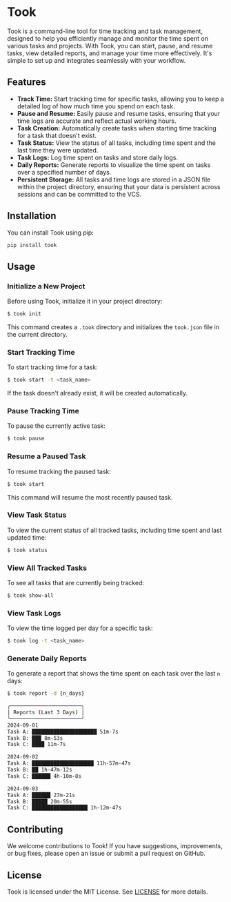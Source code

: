# Took

Took is a command-line tool for time tracking and task management, designed to help you efficiently manage and monitor the time spent on various tasks and projects. With Took, you can start, pause, and resume tasks, view detailed reports, and manage your time more effectively.  It's simple to set up and integrates seamlessly with your workflow.

## Features

- **Track Time:** Start tracking time for specific tasks, allowing you to keep a detailed log of how much time you spend on each task.
- **Pause and Resume:** Easily pause and resume tasks, ensuring that your time logs are accurate and reflect actual working hours.
- **Task Creation:** Automatically create tasks when starting time tracking for a task that doesn't exist.
- **Task Status:** View the status of all tasks, including time spent and the last time they were updated.
- **Task Logs:** Log time spent on tasks and store daily logs.
- **Daily Reports:** Generate reports to visualize the time spent on tasks over a specified number of days.
- **Persistent Storage:** All tasks and time logs are stored in a JSON file within the project directory, ensuring that your data is persistent across sessions and can be committed to the VCS.

## Installation

You can install Took using pip:

```bash
pip install took
```

## Usage

### Initialize a New Project

Before using Took, initialize it in your project directory:

```bash
$ took init
```

This command creates a `.took` directory and initializes the `took.json` file in the current directory.

### Start Tracking Time

To start tracking time for a task:

```bash
$ took start -t <task_name>
```

If the task doesn't already exist, it will be created automatically.

### Pause Tracking Time

To pause the currently active task:

```bash
$ took pause
```

### Resume a Paused Task

To resume tracking the paused task:

```bash
$ took start
```

This command will resume the most recently paused task.

### View Task Status

To view the current status of all tracked tasks, including time spent and last updated time:

```bash
$ took status
```

### View All Tracked Tasks

To see all tasks that are currently being tracked:

```bash
$ took show-all
```

### View Task Logs

To view the time logged per day for a specific task:

```bash
$ took log -t <task_name>
```

### Generate Daily Reports

To generate a report that shows the time spent on each task over the last `n` days:

```bash
$ took report -d {n_days}

╭───────────────────────╮
│ Reports (Last 3 Days) │
╰───────────────────────╯
2024-09-01
Task A: █████████████████████ 51m-7s
Task B: ███ 8m-53s
Task C: ████ 11m-7s

2024-09-02
Task A: ████████████████████ 11h-57m-47s
Task B: ██ 1h-47m-12s
Task C: ██████ 4h-10m-8s

2024-09-03
Task A: ██████ 27m-21s
Task B: █████ 20m-55s
Task C: ██████████████████ 1h-12m-47s

```

## Contributing

We welcome contributions to Took! If you have suggestions, improvements, or bug fixes, please open an issue or submit a pull request on GitHub.

## License

Took is licensed under the MIT License. See [LICENSE](LICENSE) for more details.
